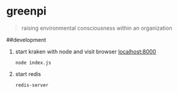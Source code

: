 # greenpi

> raising environmental consciousness within an organization

##development

1. start kraken with node and visit browser [localhost:8000](http://localhost:8000/)

	```
	node index.js
	```
1. start redis

	```
	redis-server
	```



